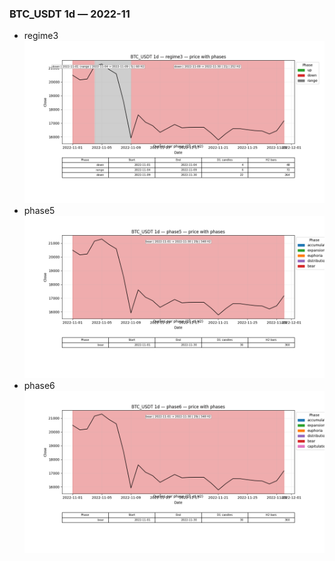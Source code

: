 ### BTC_USDT 1d — 2022-11

- regime3
![BTC_USDT_1d_regime3_2022-11_phase_price.png](outputs/fourier/phase_monthly/BTC_USDT/1d/2022/2022-11/BTC_USDT_1d_regime3_2022-11_phase_price.png)
- phase5
![BTC_USDT_1d_phase5_2022-11_phase_price.png](outputs/fourier/phase_monthly/BTC_USDT/1d/2022/2022-11/BTC_USDT_1d_phase5_2022-11_phase_price.png)
- phase6
![BTC_USDT_1d_phase6_2022-11_phase_price.png](outputs/fourier/phase_monthly/BTC_USDT/1d/2022/2022-11/BTC_USDT_1d_phase6_2022-11_phase_price.png)